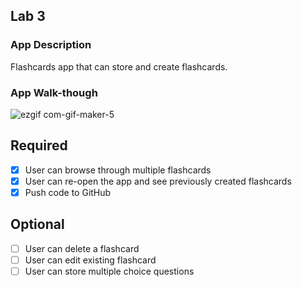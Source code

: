 
## Lab 3

### App Description
Flashcards app that can store and create flashcards. 

### App Walk-though


![ezgif com-gif-maker-5](https://user-images.githubusercontent.com/104114682/195670908-6cb3459c-c66f-439a-96f7-3238f95ee401.gif)







## Required
- [x] User can browse through multiple flashcards
- [x] User can re-open the app and see previously created flashcards
- [x] Push code to GitHub
## Optional
- [ ] User can delete a flashcard
- [ ] User can edit existing flashcard
- [ ] User can store multiple choice questions
